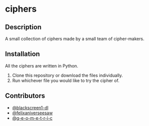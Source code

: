 # ciphers
## Description
A small collection of ciphers made by a small team of cipher-makers.
## Installation
All the ciphers are written in Python.
1. Clone this repository or download the files individually.
2. Run whichever file you would like to try the cipher of.
## Contributors
- [@blackscreen1-dl](https://github.com/blackscreen1-dl)
- [@felixaniverseesaw](https://github.com/felixaniverseesaw)
- [@g-e-o-m-e-t-r-i-c](https://github.com/g-e-o-m-e-t-r-i-c)
